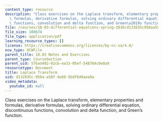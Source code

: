 ```yaml
---
content_type: resource
description: "Class exercises on the Laplace transform, elementary properties and\
  \ formulas, derivative formulas, solving ordinary differential equation, discontinuous\
  \ functions, convolution and delta function, and Green\u2019s function."
file: /courses/18-03-differential-equations-spring-2010/d132835c950aa50fde695bdf049aea9a_MIT18_03S10_3ex.pdf
file_size: 108674
file_type: application/pdf
learning_resource_types: []
license: https://creativecommons.org/licenses/by-nc-sa/4.0/
ocw_type: OCWFile
parent_title: 18.03 Notes and Exercises
parent_type: CourseSection
parent_uid: 57bad402-02cb-ea33-05ef-548784c0e8a9
resourcetype: Document
title: Laplace Transform
uid: d132835c-950a-a50f-de69-5bdf049aea9a
video_metadata:
  youtube_id: null
---
```

Class exercises on the Laplace transform, elementary properties and formulas, derivative formulas, solving ordinary differential equation, discontinuous functions, convolution and delta function, and Green’s function.